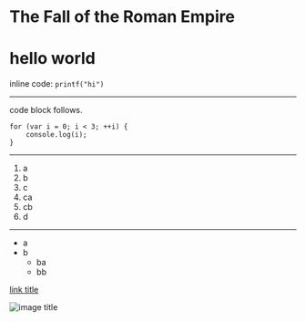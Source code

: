 <!--
"author":"JP Richardson",
"publish": "2012-03-04",
"tags":["war", "history"],
"anything": "can write anything"
-->

The Fall of the Roman Empire
============================

# hello world

inline code: `printf("hi")`

----

code block follows.

    for (var i = 0; i < 3; ++i) {
        console.log(i);
    }

----

1. a
1. b
1. c
  1. ca
  1. cb
1. d

----

* a
* b
  * ba
  * bb

[link title](_pageURI_testlink)

![image title](_imageURI_test.jpg)

